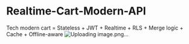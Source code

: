 # Realtime-Cart-Modern-API
Tech modern cart = Stateless + JWT + Realtime + RLS + Merge logic + Cache + Offline-aware
![Uploading image.png…]()
